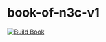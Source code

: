 # book-of-n3c-v1

<!-- badges: start -->
[![Build Book](https://github.com/National-COVID-Cohort-Collaborative/book-of-n3c-v1/actions/workflows/build-book.yaml/badge.svg)](https://github.com/National-COVID-Cohort-Collaborative/book-of-n3c-v1/actions/workflows/build-book.yaml)
<!-- badges: end -->